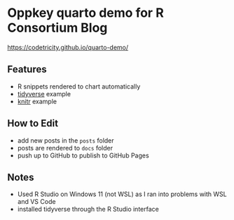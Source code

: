 # Oppkey quarto demo for R Consortium Blog

<https://codetricity.github.io/quarto-demo/>

## Features

* R snippets rendered to chart automatically
* [tidyverse](https://www.tidyverse.org/) example
* [knitr](https://yihui.org/knitr/) example

## How to Edit

* add new posts in the `posts` folder
* posts are rendered to `docs` folder
* push up to GitHub to publish to GitHub Pages

## Notes

* Used R Studio on Windows 11 (not WSL) as I ran into problems with WSL and VS Code
* installed tidyverse through the R Studio interface
